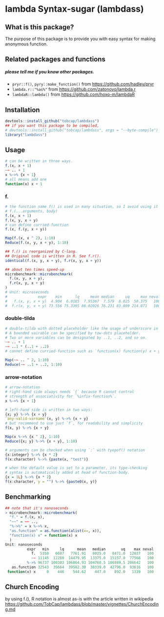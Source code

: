 # lambda Syntax-sugar (lambdass)

## What is this package?
The purpose of this package is to provide you with easy syntax for making anonymous
function. 

## Related packages and functions
##### please tell me if you know other packages.
* `pryr::f()`, `pyry::make_function()` from https://github.com/hadley/pryr
* `lambda.r::"%as%"` from https://github.com/zatonovo/lambda.r
* `lambdaR::lambda()` from https://github.com/hoxo-m/lambdaR    


## Installation
``` r
devtools::install_github("tobcap/lambdass")
## if you want this package to be compiled,
# devtools::install_github("tobcap/lambdass", args = "--byte-compile")
library("lambdass")
```

## Usage
``` r
# can be written in three ways.
f.(x, x + 1)
~~ .. + 1
x %->% {x + 1}
# all means add one
function(x) x + 1
```
### f.
``` r
# the function name f() is used in many situation, so I avoid using it and `f.` is adopted.
# f.(...arguments, body)
f.(x, x + 1)
f.(x, y, x + y)
# can define curried-function
f.(x, f.(y, x + y)) 

Map(f.(x, x ^ 2), 1:10)
Reduce(f.(x, y, x + y), 1:10)
```

``` r
## f.() is reorganized by C-lang.
## Original code is written in R. See f.r().
identical(f.(x, y, x + y), f.r(x, y, x + y))

## about ten times speed-up
microbenchmark::microbenchmark(
  f.(x, y, x + y), 
  f.r(x, y, x + y)
)
# Unit: microseconds
#              expr    min      lq     mean median     uq     max neval
#   f.(x, y, x + y)  4.904  6.0185  7.95367  7.579  8.025  50.375   100
#  f.r(x, y, x + y) 73.556 75.3395 86.02026 76.231 83.809 214.871   100
```

### double-tilda
``` r
# double-tilda with dotted placeholder like the usage of underscore in scala's lambda
# A bounded vairable can be specified by tow-dots placeholder.
# Two or more variables can be designated by ..1, ..2, and so on.
~~ .. + 1
~~ ..1 * (..1 + ..2)
# cannot define curried-function such as `function(x) function(y) x + y`

Map(~~ .. ^ 2, 1:10)
Reduce(~~ ..1 + ..2, 1:10)
```

### arrow-notation
``` r
# arrow-notation
# right-hand side always needs `{` because R cannot control
# strength of associativity for `%infix-function%`.
x %->% {x + 1}

# left-hand side is written in two ways:
{x; y} %->% {x + y}
`any-valid-varname`(x, y) %->% {x + y}
# but recommend to use just `f`, for readability and simplicity
f(x, y) %->% {x + y}

Map(x %->% {x ^ 2}, 1:10)
Reduce({x; y} %->% {x + y}, 1:10)

# arguments can be checked when using `:` with tyepof() notation
{x:integer} %->% {x * 2}
f(x:character) %->% {paste(x, "test")}

# when the default value is set to a parameter, its type-checking 
# syntax is automatically added at head of function-body.
{x = 1L} %->% {x * 2}
f(x:character, y = "") %->% {paste0(x, y)}
```

## Benchmarking
``` r
## note that it's nanoseconds
> microbenchmark::microbenchmark(
  "f." = f.(x, x), 
  "~~" = ~~ ..,
  "%->%" = x %->% x, 
  "as.function" = as.function(alist(x=, x)),
  "function(x) x" = function(x) x
  )
Unit: nanoseconds
          expr   min     lq      mean   median       uq    max neval
            f.  5350   6687   7761.91   8025.0   8471.0  12037   100
            ~~ 11145  12260  14479.95  13375.0  15157.0  77568   100
          %->% 96737 100303 106864.93 104760.5 106989.5 286642   100
   as.function 32543  35664  39582.30  38339.0  42796.0  93616   100
 function(x) x     0    446    544.62    447.0    892.0   1339   100
```

## Church Encoding
by using f.(), R notation is almost as-is with the article written in  wikipedia
https://github.com/TobCap/lambdass/blob/master/vignettes/ChurchEncoding.md

